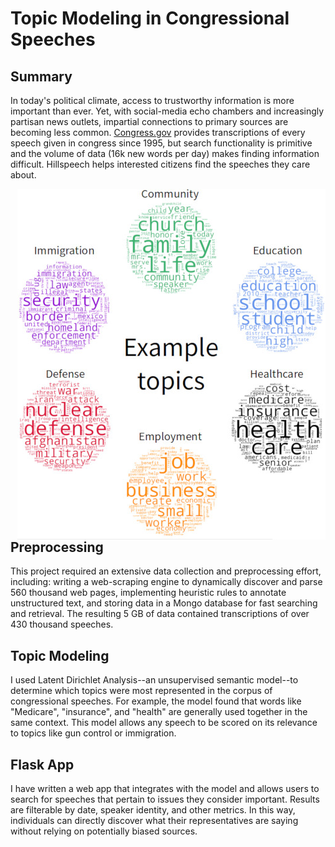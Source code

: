 # Topic Modeling in Congressional Speeches

## Summary
In today's political climate, access to trustworthy information is more important than ever.
Yet, with social-media echo chambers and increasingly partisan news outlets, impartial connections to primary sources are becoming less common.
[Congress.gov](https://www.congress.gov) provides transcriptions of every speech given in congress since 1995, but search functionality is primitive and the volume of data (16k new words per day) makes finding information difficult.
Hillspeech helps interested citizens find the speeches they care about.

<img align="right" src="./hillspeech/static/topics_small.jpg">

## Preprocessing
This project required an extensive data collection and preprocessing effort, including: writing a web-scraping engine to dynamically discover and parse 560 thousand web pages, implementing heuristic rules to annotate unstructured text, and storing data in a Mongo database for fast searching and retrieval.
The resulting 5 GB of data contained transcriptions of over 430 thousand speeches.

## Topic Modeling
I used Latent Dirichlet Analysis--an unsupervised semantic model--to determine which topics were most represented in the corpus of congressional speeches.
For example, the model found that words like "Medicare", "insurance", and "health" are generally used together in the same context.
This model allows any speech to be scored on its relevance to topics like gun control or immigration.

## Flask App
I have written a web app that integrates with the model and allows users to search for speeches that pertain to issues they consider important.
Results are filterable by date, speaker identity, and other metrics.
In this way, individuals can directly discover what their representatives are saying without relying on potentially biased sources.
